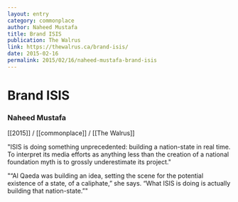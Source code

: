 ```yaml
---
layout: entry
category: commonplace
author: Naheed Mustafa
title: Brand ISIS
publication: The Walrus
link: https://thewalrus.ca/brand-isis/
date: 2015-02-16
permalink: 2015/02/16/naheed-mustafa-brand-isis
---
```


# Brand ISIS

### Naheed Mustafa

[[2015]] / [[commonplace]] / [[The Walrus]]

"ISIS is doing something unprecedented: building a nation-state in real time. To interpret its media efforts as anything less than the creation of a national foundation myth is to grossly underestimate its project."
 
 "“Al Qaeda was building an idea, setting the scene for the potential existence of a state, of a caliphate,” she says. “What ISIS is doing is actually building that nation-state.”"
